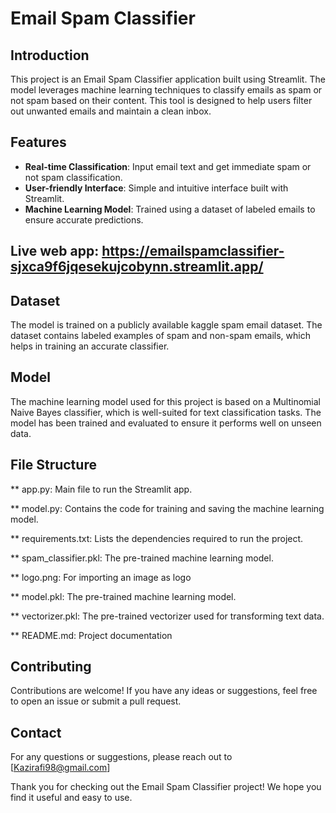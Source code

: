 # Email Spam Classifier

## Introduction

This project is an Email Spam Classifier application built using Streamlit. The model leverages machine learning techniques to classify emails as spam or not spam based on their content. This tool is designed to help users filter out unwanted emails and maintain a clean inbox.

## Features

- **Real-time Classification**: Input email text and get immediate spam or not spam classification.
- **User-friendly Interface**: Simple and intuitive interface built with Streamlit.
- **Machine Learning Model**: Trained using a dataset of labeled emails to ensure accurate predictions.

## Live web app: https://emailspamclassifier-sjxca9f6jqesekujcobynn.streamlit.app/

## Dataset
The model is trained on a publicly available kaggle spam email dataset. The dataset contains labeled examples of spam and non-spam emails, which helps in training an accurate classifier.

## Model
The machine learning model used for this project is based on a Multinomial Naive Bayes classifier, which is well-suited for text classification tasks. The model has been trained and evaluated to ensure it performs well on unseen data.

## File Structure


** app.py: Main file to run the Streamlit app.

** model.py: Contains the code for training and saving the machine learning model.

** requirements.txt: Lists the dependencies required to run the project.

** spam_classifier.pkl: The pre-trained machine learning model.

** logo.png: For importing an image as logo

** model.pkl: The pre-trained machine learning model.

** vectorizer.pkl: The pre-trained vectorizer used for transforming text data.

** README.md: Project documentation

## Contributing
Contributions are welcome! If you have any ideas or suggestions, feel free to open an issue or submit a pull request.

## Contact
For any questions or suggestions, please reach out to [Kazirafi98@gmail.com]

Thank you for checking out the Email Spam Classifier project! We hope you find it useful and easy to use.

